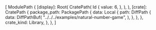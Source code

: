 [
    ModulePath {
        [display]: Root(
            CratePath(
                Id {
                    value: 6,
                },
            ),
        ),
        [crate]: CratePath {
            package_path: PackagePath {
                data: Local {
                    path: DiffPath {
                        data: DiffPathBuf(
                            "../../../examples/natural-number-game",
                        ),
                    },
                },
            },
            crate_kind: Library,
        },
    },
]